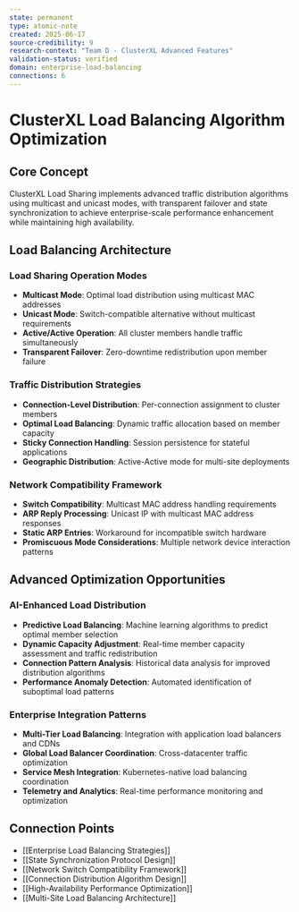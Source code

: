 ```yaml
---
state: permanent
type: atomic-note
created: 2025-06-17
source-credibility: 9
research-context: "Team D - ClusterXL Advanced Features"
validation-status: verified
domain: enterprise-load-balancing
connections: 6
---
```


# ClusterXL Load Balancing Algorithm Optimization

## Core Concept
ClusterXL Load Sharing implements advanced traffic distribution algorithms using multicast and unicast modes, with transparent failover and state synchronization to achieve enterprise-scale performance enhancement while maintaining high availability.

## Load Balancing Architecture

### **Load Sharing Operation Modes**
- **Multicast Mode**: Optimal load distribution using multicast MAC addresses
- **Unicast Mode**: Switch-compatible alternative without multicast requirements
- **Active/Active Operation**: All cluster members handle traffic simultaneously
- **Transparent Failover**: Zero-downtime redistribution upon member failure

### **Traffic Distribution Strategies**
- **Connection-Level Distribution**: Per-connection assignment to cluster members
- **Optimal Load Balancing**: Dynamic traffic allocation based on member capacity
- **Sticky Connection Handling**: Session persistence for stateful applications
- **Geographic Distribution**: Active-Active mode for multi-site deployments

### **Network Compatibility Framework**
- **Switch Compatibility**: Multicast MAC address handling requirements
- **ARP Reply Processing**: Unicast IP with multicast MAC address responses
- **Static ARP Entries**: Workaround for incompatible switch hardware
- **Promiscuous Mode Considerations**: Multiple network device interaction patterns

## Advanced Optimization Opportunities

### **AI-Enhanced Load Distribution**
- **Predictive Load Balancing**: Machine learning algorithms to predict optimal member selection
- **Dynamic Capacity Adjustment**: Real-time member capacity assessment and traffic redistribution
- **Connection Pattern Analysis**: Historical data analysis for improved distribution algorithms
- **Performance Anomaly Detection**: Automated identification of suboptimal load patterns

### **Enterprise Integration Patterns**
- **Multi-Tier Load Balancing**: Integration with application load balancers and CDNs
- **Global Load Balancer Coordination**: Cross-datacenter traffic optimization
- **Service Mesh Integration**: Kubernetes-native load balancing coordination
- **Telemetry and Analytics**: Real-time performance monitoring and optimization

## Connection Points
- [[Enterprise Load Balancing Strategies]]
- [[State Synchronization Protocol Design]]
- [[Network Switch Compatibility Framework]]
- [[Connection Distribution Algorithm Design]]
- [[High-Availability Performance Optimization]]
- [[Multi-Site Load Balancing Architecture]]